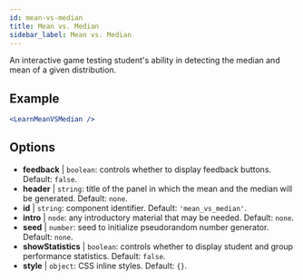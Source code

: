 ```yaml
---
id: mean-vs-median
title: Mean vs. Median
sidebar_label: Mean vs. Median
---
```


An interactive game testing student's ability in detecting the median and mean of a given distribution.

## Example

```jsx live
<LearnMeanVSMedian />
```

## Options

* __feedback__ | `boolean`: controls whether to display feedback buttons. Default: `false`.
* __header__ | `string`: title of the panel in which the mean and the median will be generated. Default: `none`.
* __id__ | `string`: component identifier. Default: `'mean_vs_median'`.
* __intro__ | `node`: any introductory material that may be needed. Default: `none`.
* __seed__ | `number`: seed to initialize pseudorandom number generator. Default: `none`.
* __showStatistics__ | `boolean`: controls whether to display student and group performance statistics. Default: `false`.
* __style__ | `object`: CSS inline styles. Default: `{}`.
